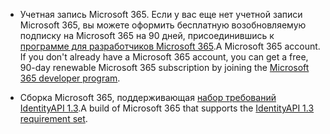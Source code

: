 * <span data-ttu-id="c06bc-p101">Учетная запись Microsoft 365. Если у вас еще нет учетной записи Microsoft 365, вы можете оформить бесплатную возобновляемую подписку на Microsoft 365 на 90 дней, присоединившись к [программе для разработчиков Microsoft 365](https://developer.microsoft.com/office/dev-program).</span><span class="sxs-lookup"><span data-stu-id="c06bc-p101">A Microsoft 365 account. If you don't already have a Microsoft 365 account, you can get a free, 90-day renewable Microsoft 365 subscription by joining the [Microsoft 365 developer program](https://developer.microsoft.com/office/dev-program).</span></span> 

* <span data-ttu-id="c06bc-103">Сборка Microsoft 365, поддерживающая [набор требований IdentityAPI 1.3](../reference/requirement-sets/identity-api-requirement-sets.md).</span><span class="sxs-lookup"><span data-stu-id="c06bc-103">A build of Microsoft 365 that supports the [IdentityAPI 1.3 requirement set](../reference/requirement-sets/identity-api-requirement-sets.md).</span></span>
